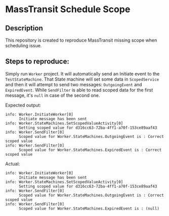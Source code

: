 # MassTransit Schedule Scope

## Description
This repository is created to reproduce MassTransit missing scope when scheduling issue.

## Steps to reproduce:
Simply run `Worker` project. It will automatically send an Initiate event to the `TestStateMachine`. That State machine will set some data in `ScopedService` and then it will attempt to send two messages: `OutgoingEvent` and `ExpiredEvent`. While `SendFilter` is able to read scoped data for the first message, it's `null` in case of the second one.

Expected output:
```
info: Worker.InitiateWorker[0]
      Initiate message has been sent
info: Worker.StateMachines.SetScopedValueActivity[0]
      Setting scoped value for d316cc63-72ba-4ff1-a70f-153ce89aaf43
info: Worker.SendFilter[0]
      Scoped value for Worker.StateMachines.OutgoingEvent is : Correct scoped value
info: Worker.SendFilter[0]
      Scoped value for Worker.StateMachines.ExpiredEvent is : Correct scoped value

```
Actual:
```
info: Worker.InitiateWorker[0]
      Initiate message has been sent
info: Worker.StateMachines.SetScopedValueActivity[0]
      Setting scoped value for d316cc63-72ba-4ff1-a70f-153ce89aaf43
info: Worker.SendFilter[0]
      Scoped value for Worker.StateMachines.OutgoingEvent is : Correct scoped value
info: Worker.SendFilter[0]
      Scoped value for Worker.StateMachines.ExpiredEvent is : (null)

```